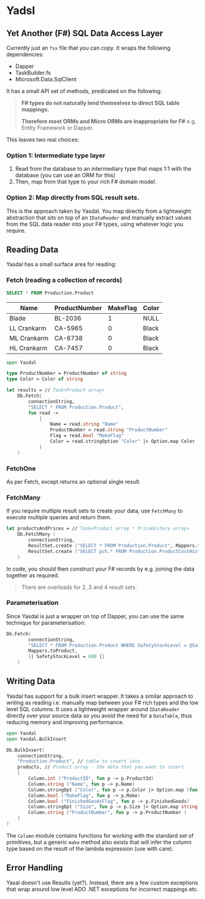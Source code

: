 # Yadsl
## Yet Another (F#) SQL Data Access Layer

Currently just an `fsx` file that you can copy. It wraps the following dependencies:

* Dapper
* TaskBuilder.fs
* Microsoft.Data.SqlClient

It has a small API set of methods, predicated on the following:

> **F# types do not naturally lend themselves to direct SQL table mappings.**
>
> **Therefore most ORMs and Micro ORMs are inappropriate for F#** e.g. Entity Framework or Dapper.

This leaves two real choices:

### Option 1: Intermediate type layer
1. Read from the database to an intermediary type that maps 1:1 with the database (you can use an ORM for this)
1. Then, map from that type to your rich F# domain model.

### Option 2: Map directly from SQL result sets.
This is the approach taken by Yasdal. You map directly from a lightweight abstraction that sits on top of an `IDataReader` and manually extract values from the SQL data reader into your F# types, using whatever logic you require.

## Reading Data
Yasdal has a small surface area for reading:

### Fetch (reading a collection of records)

```SQL
SELECT * FROM Production.Product
```

| Name | ProductNumber | MakeFlag | Color |
|-|-|-|-|
| Blade	| BL-2036	| 1	| NULL |
| LL Crankarm	| CA-5965	| 0	| Black |
| ML Crankarm	| CA-6738	| 0	| Black |
| HL Crankarm	| CA-7457	| 0	| Black |

```fsharp
open Yasdal

type ProductNumber = ProductNumber of string
type Color = Color of string

let results = // Task<Product array>
    Db.Fetch(
        connectionString,
        "SELECT * FROM Production.Product",
        fun read ->
            {
                Name = read.string "Name"
                ProductNumber = read.string "ProductNumber"
                Flag = read.bool "MakeFlag"
                Color = read.stringOption "Color" |> Option.map Color
            }
    )
```

### FetchOne
As per Fetch, except returns an optional single result.

### FetchMany
If you require multiple result sets to create your data, use `FetchMany` to execute multiple queries and return them.

```fsharp
let productsAndPrices = // Task<Product array * PriceHistory array>
    Db.FetchMany (
        connectionString,
        ResultSet.create ("SELECT * FROM Production.Product", Mappers.toProduct), // mapping code elided
        ResultSet.create ("SELECT pch.* FROM Production.ProductCostHistory pch JOIN Production.Product p on p.ProductID = pch.ProductID", Mappers.toPrice)  // mapping code elided
    )
```

In code, you should then construct your F# records by e.g. joining the data together as required.

> There are overloads for 2, 3 and 4 result sets.

### Parameterisation
Since Yasdal is just a wrapper on top of Dapper, you can use the same technique for parameterisation:

```fsharp
Db.Fetch(
        connectionString,
        "SELECT * FROM Production.Product WHERE SafetyStockLevel = @SafetyStockLevel",
        Mappers.toProduct,
        {| SafetyStockLevel = 800 |}
    )
```

## Writing Data
Yasdal has support for a bulk insert wrapper. It takes a similar approach to writing as reading i.e. manually map between your F# rich types and the low level SQL columns. It uses a lightweight wrapper around `IDataReader` directly over your source data so you avoid the need for a `DataTable`, thus reducing memory and improving performance.

```fsharp
open Yasdal
open Yasdal.BulkInsert

Db.BulkInsert(
    connectionString,
    "Production.Product", // table to insert into
    products, // Product array - the data that you want to insert
    [
        Column.int ("ProductID", fun p -> p.ProductId)
        Column.string ("Name", fun p -> p.Name)
        Column.stringOpt ("Color", fun p -> p.Color |> Option.map (fun (Color c) -> c))
        Column.bool ("MakeFlag", fun p -> p.Make)
        Column.bool ("FinishedGoodsFlag", fun p -> p.FinishedGoods)
        Column.stringOpt ("Size", fun p -> p.Size |> Option.map string)
        Column.string ("ProductNumber", fun p -> p.ProductNumber )
    ]
)
```

The `Column` module contains functions for working with the standard set of primitives, but a generic `make` method also exists that will infer the column type based on the result of the lambda expression (use with care).

## Error Handling
Yasal doesn't use Results (yet?). Instead, there are a few custom exceptions that wrap around low level ADO .NET exceptions for incorrect mappings etc.